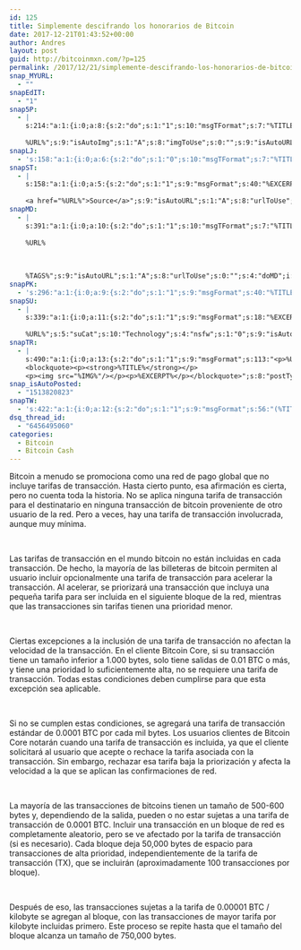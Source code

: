 ```yaml
---
id: 125
title: Simplemente descifrando los honorarios de Bitcoin
date: 2017-12-21T01:43:52+00:00
author: Andres
layout: post
guid: http://bitcoinmxn.com/?p=125
permalink: /2017/12/21/simplemente-descifrando-los-honorarios-de-bitcoin/
snap_MYURL:
  - ""
snapEdIT:
  - "1"
snap5P:
  - |
    s:214:"a:1:{i:0;a:8:{s:2:"do";s:1:"1";s:10:"msgTFormat";s:7:"%TITLE%";s:9:"msgFormat";s:18:"%EXCERPT%
    
    %URL%";s:9:"isAutoImg";s:1:"A";s:8:"imgToUse";s:0:"";s:9:"isAutoURL";s:1:"A";s:8:"urlToUse";s:0:"";s:4:"do5P";i:0;}}";
snapLJ:
  - 's:158:"a:1:{i:0;a:6:{s:2:"do";s:1:"0";s:10:"msgTFormat";s:7:"%TITLE%";s:9:"msgFormat";s:9:"%EXCERPT%";s:9:"isAutoURL";s:1:"A";s:8:"urlToUse";s:0:"";s:4:"doLJ";i:0;}}";'
snapST:
  - |
    s:158:"a:1:{i:0;a:5:{s:2:"do";s:1:"1";s:9:"msgFormat";s:40:"%EXCERPT%
    
    <a href="%URL%">Source</a>";s:9:"isAutoURL";s:1:"A";s:8:"urlToUse";s:0:"";s:4:"doST";i:0;}}";
snapMD:
  - |
    s:391:"a:1:{i:0;a:10:{s:2:"do";s:1:"1";s:10:"msgTFormat";s:7:"%TITLE%";s:9:"msgFormat";s:32:"%EXCERPT%
    
    %URL%
    
    
    
    %TAGS%";s:9:"isAutoURL";s:1:"A";s:8:"urlToUse";s:0:"";s:4:"doMD";i:0;s:8:"isPosted";s:1:"1";s:4:"pgID";s:12:"474b6db96061";s:7:"postURL";s:93:"https://medium.com/@BitcoinMXN/simplemente-descifrando-los-honorarios-de-bitcoin-474b6db96061";s:5:"pDate";s:19:"2017-12-21 01:46:41";}}";
snapPK:
  - 's:296:"a:1:{i:0;a:9:{s:2:"do";s:1:"1";s:9:"msgFormat";s:40:"%TITLE% - %URL% #bitcoin #mexico #crypto";s:9:"isAutoURL";s:1:"A";s:8:"urlToUse";s:0:"";s:4:"doPK";i:0;s:8:"isPosted";s:1:"1";s:4:"pgID";i:1364184097;s:7:"postURL";s:30:"https://www.plurk.com/p/mk776p";s:5:"pDate";s:19:"2017-12-21 01:46:45";}}";'
snapSU:
  - |
    s:339:"a:1:{i:0;a:11:{s:2:"do";s:1:"1";s:9:"msgFormat";s:18:"%EXCERPT%
    
    %URL%";s:5:"suCat";s:10:"Technology";s:4:"nsfw";s:1:"0";s:9:"isAutoURL";s:1:"A";s:8:"urlToUse";s:0:"";s:4:"doSU";i:0;s:8:"isPosted";s:1:"1";s:4:"pgID";s:6:"1S5URZ";s:7:"postURL";s:45:"http://www.stumbleupon.com/su/1S5URZ/comments";s:5:"pDate";s:19:"2017-12-21 01:47:01";}}";
snapTR:
  - |
    s:490:"a:1:{i:0;a:13:{s:2:"do";s:1:"1";s:9:"msgFormat";s:113:"<p>%URL%</p>
    <blockquote><p><strong>%TITLE%</strong></p>
    <p><img src="%IMG%"/></p><p>%EXCERPT%</p></blockquote>";s:8:"postType";s:1:"T";s:10:"msgTFormat";s:7:"%TITLE%";s:9:"isAutoImg";s:1:"A";s:8:"imgToUse";s:0:"";s:9:"isAutoURL";s:1:"A";s:8:"urlToUse";s:0:"";s:4:"doTR";i:0;s:8:"isPosted";s:1:"1";s:4:"pgID";i:168770183783;s:7:"postURL";s:46:"http://bitcoinmxn.tumblr.com/post/168770183783";s:5:"pDate";s:19:"2017-12-21 01:47:03";}}";
snap_isAutoPosted:
  - "1513820823"
snapTW:
  - 's:422:"a:1:{i:0;a:12:{s:2:"do";s:1:"1";s:9:"msgFormat";s:56:"(%TITLE%) - %URL% #bitcoinmxn #espanolbitcoin #bitcoinla";s:8:"attchImg";s:1:"1";s:9:"isAutoImg";s:1:"A";s:8:"imgToUse";s:0:"";s:9:"isAutoURL";s:1:"A";s:8:"urlToUse";s:0:"";s:4:"doTW";i:0;s:8:"isPosted";s:1:"1";s:4:"pgID";s:18:"943659050763419649";s:7:"postURL";s:57:"https://twitter.com/mxn_bitcoin/status/943659050763419649";s:5:"pDate";s:19:"2017-12-21 01:47:05";}}";'
dsq_thread_id:
  - "6456495060"
categories:
  - Bitcoin
  - Bitcoin Cash
---
```

Bitcoin a menudo se promociona como una red de pago global que no incluye tarifas de transacción. Hasta cierto punto, esa afirmación es cierta, pero no cuenta toda la historia. No se aplica ninguna tarifa de transacción para el destinatario en ninguna transacción de bitcoin proveniente de otro usuario de la red. Pero a veces, hay una tarifa de transacción involucrada, aunque muy mínima.

&nbsp;

Las tarifas de transacción en el mundo bitcoin no están incluidas en cada transacción. De hecho, la mayoría de las billeteras de bitcoin permiten al usuario incluir opcionalmente una tarifa de transacción para acelerar la transacción. Al acelerar, se priorizará una transacción que incluya una pequeña tarifa para ser incluida en el siguiente bloque de la red, mientras que las transacciones sin tarifas tienen una prioridad menor.

&nbsp;

Ciertas excepciones a la inclusión de una tarifa de transacción no afectan la velocidad de la transacción. En el cliente Bitcoin Core, si su transacción tiene un tamaño inferior a 1.000 bytes, solo tiene salidas de 0.01 BTC o más, y tiene una prioridad lo suficientemente alta, no se requiere una tarifa de transacción. Todas estas condiciones deben cumplirse para que esta excepción sea aplicable.

&nbsp;

Si no se cumplen estas condiciones, se agregará una tarifa de transacción estándar de 0.0001 BTC por cada mil bytes. Los usuarios clientes de Bitcoin Core notarán cuando una tarifa de transacción es incluida, ya que el cliente solicitará al usuario que acepte o rechace la tarifa asociada con la transacción. Sin embargo, rechazar esa tarifa baja la priorización y afecta la velocidad a la que se aplican las confirmaciones de red.

&nbsp;

La mayoría de las transacciones de bitcoins tienen un tamaño de 500-600 bytes y, dependiendo de la salida, pueden o no estar sujetas a una tarifa de transacción de 0.0001 BTC. Incluir una transacción en un bloque de red es completamente aleatorio, pero se ve afectado por la tarifa de transacción (si es necesario). Cada bloque deja 50,000 bytes de espacio para transacciones de alta prioridad, independientemente de la tarifa de transacción (TX), que se incluirán (aproximadamente 100 transacciones por bloque).

&nbsp;

Después de eso, las transacciones sujetas a la tarifa de 0.00001 BTC / kilobyte se agregan al bloque, con las transacciones de mayor tarifa por kilobyte incluidas primero. Este proceso se repite hasta que el tamaño del bloque alcanza un tamaño de 750,000 bytes.